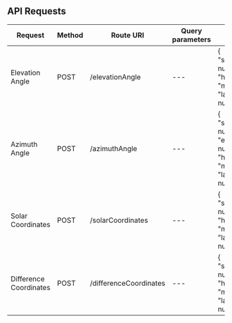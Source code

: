 ## API Requests
Request | Method | Route URI | Query parameters | Body | Response
--- | --- | --- | --- | --- | ---
Elevation Angle | POST | /elevationAngle | --- | { "sequentialDay": number, "time": { "hour": number, "min": number }, "latitude": number } | { "elevationAngle": number }
Azimuth Angle | POST | /azimuthAngle | --- | { "sequentialDay": number, "elevationAngle": number, "time": { "hour": number, "min": number }, "latitude": number } | { "azimuthAngle": number }
Solar Coordinates | POST | /solarCoordinates | --- | { "sequentialDay": number, "time": { "hour": number, "min": number }, "latitude": number } | { "x": number, "y": number, "z": number }
Difference Coordinates | POST | /differenceCoordinates | --- | { "sequentialDay": number, "time": { "hour": number, "min": number }, "latitude": number } | { "x": number, "y": number, "z": number }
